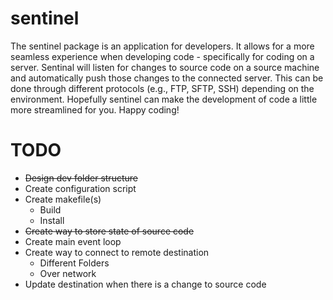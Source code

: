 # sentinel

The sentinel package is an application for developers. It allows for a more seamless experience when developing code - specifically for coding on a server. Sentinal will listen for changes to source code on a source machine and automatically push those changes to the connected server. This can be done through different protocols (e.g., FTP, SFTP, SSH) depending on the environment. Hopefully sentinel can make the development of code a little more streamlined for you. Happy coding!

# TODO
* ~~Design dev folder structure~~
* Create configuration script 
* Create makefile(s)
    * Build
    * Install
* ~~Create way to store state of source code~~
* Create main event loop
* Create way to connect to remote destination
    * Different Folders
    * Over network
* Update destination when there is a change to source code
